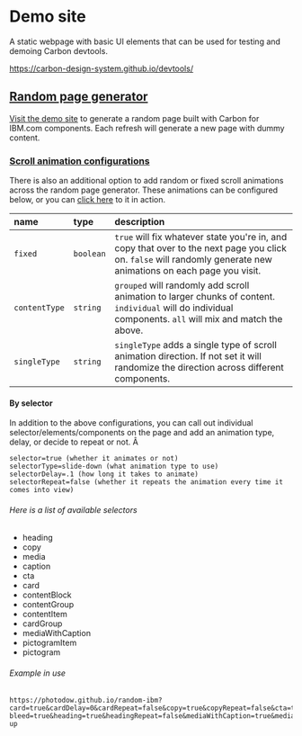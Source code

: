 # Demo site

A static webpage with basic UI elements that can be used for testing and demoing
Carbon devtools.

https://carbon-design-system.github.io/devtools/

## [Random page generator](https://carbon-design-system.github.io/devtools/)

[Visit the demo site](https://carbon-design-system.github.io/devtools/) to
generate a random page built with Carbon for IBM.com components. Each refresh
will generate a new page with dummy content.

### [Scroll animation configurations](https://photodow.github.io/random-ibm?card=true&cardDelay=0&cardRepeat=false&copy=true&copyRepeat=false&cta=true&ctaDelay=0&ctaRepeat=false&full-bleed=true&heading=true&headingRepeat=false&mediaWithCaption=true&mediaWithCaptionRepeat=false&pictogram=true&pictogramRepeat=false&singleType=slide-up)

There is also an additional option to add random or fixed scroll animations
across the random page generator. These animations can be configured below, or
you can
[click here](https://photodow.github.io/random-ibm?card=true&cardDelay=0&cardRepeat=false&copy=true&copyRepeat=false&cta=true&ctaDelay=0&ctaRepeat=false&full-bleed=true&heading=true&headingRepeat=false&mediaWithCaption=true&mediaWithCaptionRepeat=false&pictogram=true&pictogramRepeat=false&singleType=slide-up)
to it in action.

| name          | type      | description                                                                                                                                                       |
| :------------ | :-------- | :---------------------------------------------------------------------------------------------------------------------------------------------------------------- |
| `fixed`       | `boolean` | `true` will fix whatever state you're in, and copy that over to the next page you click on. `false` will randomly generate new animations on each page you visit. |
| `contentType` | `string`  | `grouped` will randomly add scroll animation to larger chunks of content. `individual` will do individual components. `all` will mix and match the above.         |
| `singleType`  | `string`  | `singleType` adds a single type of scroll animation direction. If not set it will randomize the direction across different components. |

#### By selector

In addition to the above configurations, you can call out individual
selector/elements/components on the page and add an animation type, delay, or
decide to repeat or not. Â

```
selector=true (whether it animates or not)
selectorType=slide-down (what animation type to use)
selectorDelay=.1 (how long it takes to animate)
selectorRepeat=false (whether it repeats the animation every time it comes into view)
```

###### Here is a list of available selectors

- heading
- copy
- media
- caption
- cta
- card
- contentBlock
- contentGroup
- contentItem
- cardGroup
- mediaWithCaption
- pictogramItem
- pictogram

###### Example in use

```
https://photodow.github.io/random-ibm?card=true&cardDelay=0&cardRepeat=false&copy=true&copyRepeat=false&cta=true&ctaDelay=0&ctaRepeat=false&full-bleed=true&heading=true&headingRepeat=false&mediaWithCaption=true&mediaWithCaptionRepeat=false&pictogram=true&pictogramRepeat=false&singleType=slide-up
```
